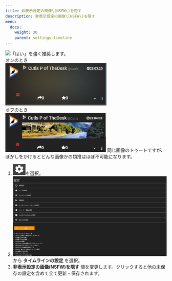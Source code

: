 ```yaml
---
title: 非表示設定の画像\(NSFW\)を隠す
description: 非表示設定の画像\(NSFW\)を隠す
menu:
  docs:
    weight: 30
    parent: settings-timeline
---
```

<img src="https://twemoji.maxcdn.com/v/12.1.6/72x72/26a0.png" width="20">「はい」を強く推奨します。  
オンのとき  
![settings3](https://raw.githubusercontent.com/cutls/TheDeskDocs/master/media/settings3.png)  
オフのとき  
![settings4](https://raw.githubusercontent.com/cutls/TheDeskDocs/master/media/settings4.png) 
同じ画像のトゥートですが、ぼかしをかけるとどんな画像かの類推はほぼ不可能になります。

1. ![settings1](https://raw.githubusercontent.com/cutls/TheDeskDocs/master/media/settings1.png)を選択。
1. ![settings2](https://raw.githubusercontent.com/cutls/TheDeskDocs/master/media/settings2.png)から __タイムラインの設定__ を選択。
1.  __非表示設定の画像\(NSFW\)を隠す__ 値を変更します。クリックすると他の未保存の設定を含めて全て更新・保存されます。

